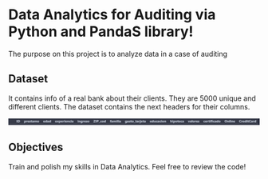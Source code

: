 # Data Analytics for Auditing via Python and PandaS library!

The purpose on this project is to analyze data in a case of auditing

## Dataset

It contains info of a real bank about their clients. They are 5000 unique and different clients.
The dataset contains the next headers for their columns.

![alt text](image.png)

## Objectives

Train and polish my skills in Data Analytics. Feel free to review the code!
